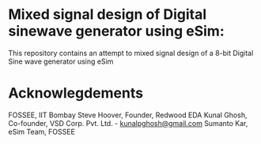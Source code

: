 # Mixed signal design of Digital sinewave generator using eSim:
This repository contains an attempt to mixed signal design of a 8-bit Digital Sine wave generator using eSim



# Acknowlegdements
FOSSEE, IIT Bombay
Steve Hoover, Founder, Redwood EDA
Kunal Ghosh, Co-founder, VSD Corp. Pvt. Ltd. - kunalpghosh@gmail.com
Sumanto Kar, eSim Team, FOSSEE
